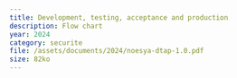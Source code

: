 ```yaml
---
title: Development, testing, acceptance and production
description: Flow chart
year: 2024
category: securite
file: /assets/documents/2024/noesya-dtap-1.0.pdf
size: 82ko
---
```

